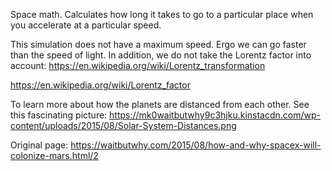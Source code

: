 Space math. Calculates how long it takes to go to a particular place when you accelerate at a particular speed.

This simulation does not have a maximum speed. Ergo we can go faster than the speed of light.
In addition, we do not take the Lorentz factor into account: 
https://en.wikipedia.org/wiki/Lorentz_transformation

https://en.wikipedia.org/wiki/Lorentz_factor


To learn more about how the planets are distanced from each other. See this fascinating picture:
https://mk0waitbutwhy9c3hjku.kinstacdn.com/wp-content/uploads/2015/08/Solar-System-Distances.png

Original page: https://waitbutwhy.com/2015/08/how-and-why-spacex-will-colonize-mars.html/2

